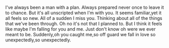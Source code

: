 I've always been a man with a plan.
Always prepared never once to leave it to chance.
But it's all unscripted when I'm with you.
It seems familiar,yet it all feels so new.
All of a sudden I miss you.
Thinking about all of the things that we've been through.
Oh no it's not that I planned to.
But I think it feels like maybe I'm falling for you and me.
Just don't know oh were we ever meant to be.
Suddenly,oh you caught me,so off guard we fall in love so unexpectedly,so unexpectedly.
